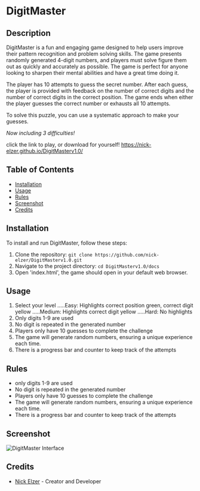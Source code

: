 # DigitMaster

## Description

DigitMaster is a fun and engaging game designed to help users improve their pattern recognition and problem solving skills. The game presents randomly generated 4-digit numbers, and players must solve figure them out as quickly and accurately as possible. The game is perfect for anyone looking to sharpen their mental abilities and have a great time doing it.

The player has 10 attempts to guess the secret number. After each guess, the player is provided with feedback on the number of correct digits and the number of correct digits in the correct position. The game ends when either the player guesses the correct number or exhausts all 10 attempts.

To solve this puzzle, you can use a systematic approach to make your guesses.

*Now including 3 difficulties!*

click the link to play, or download for yourself!
https://nick-elzer.github.io/DigitMasterv1.0/

## Table of Contents

- [Installation](#installation)
- [Usage](#usage)
- [Rules](#rules)
- [Screenshot](#screenshot)
- [Credits](#credits)

## Installation

To install and run DigitMaster, follow these steps:

1. Clone the repository:
``` git clone https://github.com/nick-elzer/DigitMasterv1.0.git ```
2. Navigate to the project directory:
``` cd DigitMasterv1.0/docs ```
4. Open 'index.html', the game should open in your default web browser.

## Usage

 1. Select your level</h4>
 .....Easy: Highlights correct position green, correct digit yellow</h4>
 .....Medium: Highlights correct digit yellow</h4>
 .....Hard: No highlights</h4>
 2. Only digits 1-9 are used</h4>
 3. No digit is repeated in the generated number</h4>
 4. Players only have 10 guesses to complete the challenge</h4>
 5. The game will generate random numbers, ensuring a unique experience each time.</h4>
 6. There is a progress bar and counter to keep track of the attempts</h4>

## Rules

- only digits 1-9 are used
- No digit is repeated in the generated number
- Players only have 10 guesses to complete the challenge
- The game will generate random numbers, ensuring a unique experience each time.
- There is a progress bar and counter to keep track of the attempts

## Screenshot

![DigitMaster Interface](docs/DigitMasterCapture2.png)

## Credits

- [Nick Elzer](https://github.com/nick-elzer) - Creator and Developer
